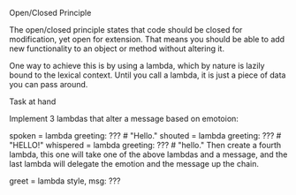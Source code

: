Open/Closed Principle

The open/closed principle states that code should be closed for modification, yet open for extension. That means you should be able to add new functionality to an object or method without altering it.

One way to achieve this is by using a lambda, which by nature is lazily bound to the lexical context. Until you call a lambda, it is just a piece of data you can pass around.

Task at hand

Implement 3 lambdas that alter a message based on emotoion:

spoken    = lambda greeting: ??? # "Hello."
shouted   = lambda greeting: ??? # "HELLO!"
whispered = lambda greeting: ??? # "hello."
Then create a fourth lambda, this one will take one of the above lambdas and a message, and the last lambda will delegate the emotion and the message up the chain.

greet = lambda style, msg: ???